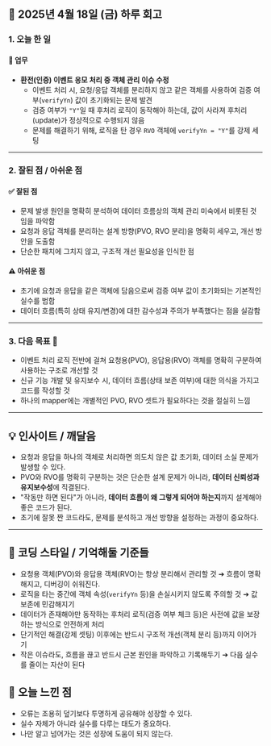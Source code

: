 
## 📅 2025년 4월 18일 (금) 하루 회고

### 1. 오늘 한 일

#### 💼 업무
- **환전(인증) 이벤트 응모 처리 중 객체 관리 이슈 수정**
  - 이벤트 처리 시, 요청/응답 객체를 분리하지 않고 같은 객체를 사용하여 검증 여부(`verifyYn`) 값이 초기화되는 문제 발견
  - 검증 여부가 `"Y"`일 때 후처리 로직이 동작해야 하는데, 값이 사라져 후처리(update)가 정상적으로 수행되지 않음
  - 문제를 해결하기 위해, 로직을 탄 경우 `RVO` 객체에 `verifyYn = "Y"`를 강제 세팅

---

### 2. 잘된 점 / 아쉬운 점

#### ✅ 잘된 점
- 문제 발생 원인을 명확히 분석하여 데이터 흐름상의 객체 관리 미숙에서 비롯된 것임을 파악함
- 요청과 응답 객체를 분리하는 설계 방향(PVO, RVO 분리)을 명확히 세우고, 개선 방안을 도출함
- 단순한 패치에 그치지 않고, 구조적 개선 필요성을 인식한 점

#### ⚠️ 아쉬운 점
- 초기에 요청과 응답을 같은 객체에 담음으로써 검증 여부 값이 초기화되는 기본적인 실수를 범함
- 데이터 흐름(특히 상태 유지/변경)에 대한 감수성과 주의가 부족했다는 점을 실감함

---

### 3. 다음 목표 🎯
- 이벤트 처리 로직 전반에 걸쳐 요청용(PVO), 응답용(RVO) 객체를 명확히 구분하여 사용하는 구조로 개선할 것
- 신규 기능 개발 및 유지보수 시, 데이터 흐름(상태 보존 여부)에 대한 의식을 가지고 코드를 작성할 것
- 하나의 mapper에는 개별적인 PVO, RVO 셋트가 필요하다는 것을 절실히 느낌
  
---

## 💡 인사이트 / 깨달음

- 요청과 응답을 하나의 객체로 처리하면 의도치 않은 값 초기화, 데이터 소실 문제가 발생할 수 있다.
- PVO와 RVO를 명확히 구분하는 것은 단순한 설계 문제가 아니라, **데이터 신뢰성과 유지보수성**에 직결된다.
- "작동만 하면 된다"가 아니라, **데이터 흐름이 왜 그렇게 되어야 하는지**까지 설계해야 좋은 코드가 된다.
- 초기에 잘못 짠 코드라도, 문제를 분석하고 개선 방향을 설정하는 과정이 중요하다.

---

## 🧠 코딩 스타일 / 기억해둘 기준들
- 요청용 객체(PVO)와 응답용 객체(RVO)는 항상 분리해서 관리할 것 ➔ 흐름이 명확해지고, 디버깅이 쉬워진다.
- 로직을 타는 중간에 객체 속성(`verifyYn` 등)을 손실시키지 않도록 주의할 것 ➔ 값 보존에 민감해지기
- 데이터가 존재해야만 동작하는 후처리 로직(검증 여부 체크 등)은 사전에 값을 보장하는 방식으로 안전하게 처리
- 단기적인 해결(강제 셋팅) 이후에는 반드시 구조적 개선(객체 분리 등)까지 이어가기
- 작은 이슈라도, 흐름을 끊고 반드시 근본 원인을 파악하고 기록해두기 ➔ 다음 실수를 줄이는 자산이 된다

## 💬 오늘 느낀 점
- 오류는 조용히 덮기보다 투명하게 공유해야 성장할 수 있다.
- 실수 자체가 아니라 실수를 다루는 태도가 중요하다.
- 나만 알고 넘어가는 것은 성장에 도움이 되지 않는다.
